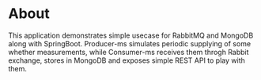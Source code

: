 # About
This application demonstrates simple usecase for RabbitMQ and MongoDB along with SpringBoot.
Producer-ms simulates periodic supplying of some whether measurements, while Consumer-ms receives them throgh Rabbit exchange, stores in MongoDB and exposes simple REST API to play with them. 